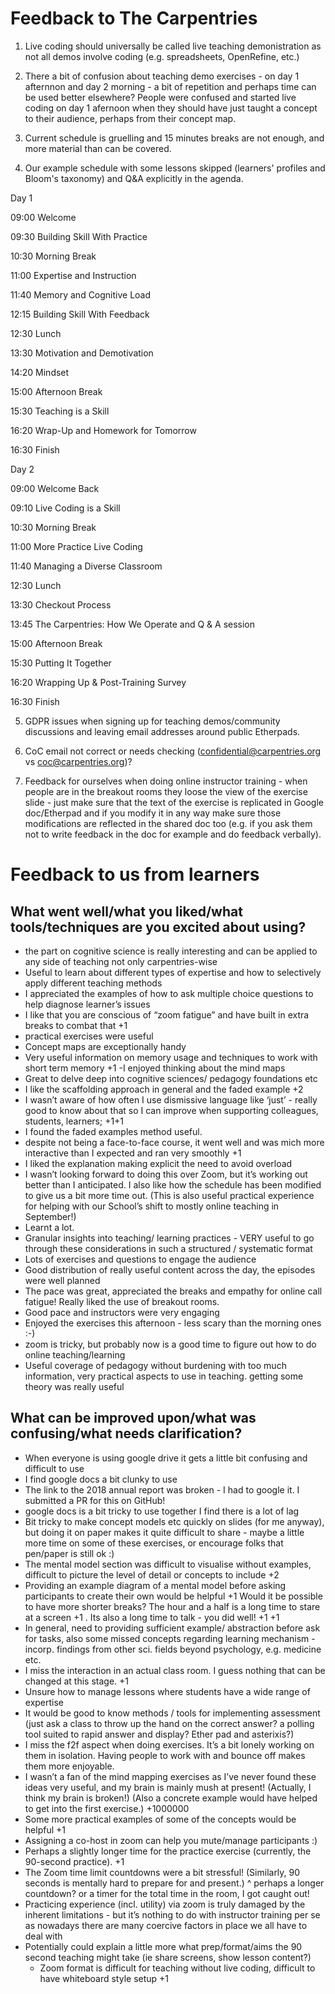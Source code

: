 # Feedback to The Carpentries
1. Live coding should universally be called live teaching demonistration as not all demos involve coding (e.g. spreadsheets, OpenRefine, etc.)

2. There a bit of confusion about teaching demo exercises - on day 1 afternnon and day 2 morning - a bit of repetition and perhaps time can be used better elsewhere? People were confused and started live coding on day 1 afernoon when they should have just taught a concept to their audience, perhaps from their concept map.

3. Current schedule is gruelling and 15 minutes breaks are not enough, and more material than can be covered.

4. Our example schedule with some lessons skipped (learners' profiles and Bloom's taxonomy) and Q&A explicitly in the agenda.

Day 1

09:00	Welcome

09:30	Building Skill With Practice

10:30	Morning Break

11:00	Expertise and Instruction

11:40  Memory and Cognitive Load

12:15  Building Skill With Feedback

12:30	Lunch

13:30	Motivation and Demotivation

14:20	Mindset

15:00	Afternoon Break

15:30	Teaching is a Skill

16:20	Wrap-Up and Homework for Tomorrow

16:30	Finish

Day 2

09:00	Welcome Back

09:10	Live Coding is a Skill

10:30	Morning Break

11:00	More Practice Live Coding

11:40	Managing a Diverse Classroom

12:30	Lunch

13:30	Checkout Process

13:45 The Carpentries: How We Operate and Q & A session

15:00	Afternoon Break

15:30	Putting It Together

16:20 	Wrapping Up & Post-Training Survey

16:30	Finish

5. GDPR issues when signing up for teaching demos/community discussions and leaving email addresses around public Etherpads.

6. CoC email not correct or needs checking (confidential@carpentries.org vs coc@carpentries.org)?

7. Feedback for ourselves when doing online instructor training - when people are in the breakout rooms they loose the view of the exercise slide - just make sure that the text of the exercise is replicated in Google doc/Etherpad and if you modify it in any way make sure those modifications are reflected in the shared doc too (e.g. if you ask them not to write feedback in the doc for example and do feedback verbally).

# Feedback to us from learners

## What went well/what you liked/what tools/techniques are you excited about using?
- the part on cognitive science is really interesting and can be applied to any side of teaching not only carpentries-wise
- Useful to learn about different types of expertise and how to selectively apply different teaching methods
- I appreciated the examples of how to ask multiple choice questions to help diagnose learner’s issues
- I like that you are conscious of “zoom fatigue” and have built in extra breaks to combat that +1
- practical exercises were useful
- Concept maps are exceptionally handy
- Very useful information on memory usage and techniques to work with short term memory +1
-I enjoyed thinking about the mind maps
- Great to delve deep into cognitive sciences/ pedagogy foundations etc 
- I like the scaffolding approach in general and the faded example +2
- I wasn’t aware of how often I use dismissive language like ‘just’ - really good to know about that so I can improve when supporting colleagues, students, learners; +1+1
- I found the faded examples method useful.
- despite not being a face-to-face course, it went well and was mich more interactive than I expected and ran very smoothly +1
- I liked the explanation making explicit the need to avoid overload 
- I wasn’t looking forward to doing this over Zoom, but it’s working out better than I anticipated. I also like how the schedule has been modified to give us a bit more time out. (This is also useful practical experience for helping with our School’s shift to mostly online teaching in September!)
- Learnt a lot. 
- Granular insights into teaching/ learning practices - VERY useful to go through these considerations in such a structured / systematic format     
- Lots of exercises and questions to engage the audience 
- Good distribution of really useful content across the day, the episodes were well planned
- The pace was great, appreciated the breaks and empathy for online call fatigue! Really liked the use of breakout rooms.
- Good pace and instructors were very engaging
- Enjoyed the exercises this afternoon - less scary than the morning ones :-)
- zoom is tricky, but probably now is a good time to figure out how to do online teaching/learning
- Useful coverage of pedagogy without burdening with too much information, very practical aspects to use in teaching.
getting some theory was really useful

## What can be improved upon/what was confusing/what needs clarification?

- When everyone is using google drive it gets a little bit confusing and difficult to use
- I find google docs a bit clunky to use
- The link to the 2018 annual report was broken - I had to google it. I submitted a PR for this on GitHub!
- google docs is a bit tricky to use together I find there is a lot of lag
- Bit tricky to make concept models etc quickly on slides (for me anyway), but doing it on paper makes it quite difficult to share - maybe a little more time on some of these exercises, or encourage folks that pen/paper is still ok :)
- The mental model section was difficult to visualise without examples, difficult to picture the level of detail or concepts to include +2
- Providing an example diagram of a mental model before asking participants to create their own would be helpful +1
 Would it be possible to have more shorter breaks? The hour and a half is a long time to stare at a screen
+1 .  Its also a long time to talk - you did well! +1 +1
- In general, need to providing sufficient example/ abstraction before ask for tasks, also some missed concepts regarding learning mechanism - incorp. findings from other sci. fields beyond psychology, e.g. medicine etc.
- I miss the interaction in an actual class room. I guess nothing that can be changed at this stage. +1
- Unsure how to manage lessons where students have a wide range of expertise
- It would be good to know methods / tools for implementing assessment (just ask a class to throw up the hand on the correct answer? a polling tool suited to rapid answer and display? Ether pad and asterixis?)
- I miss the f2f aspect when doing exercises. It’s a bit lonely working on them in isolation. Having people to work with and bounce off makes them more enjoyable.
- I wasn’t a fan of the mind mapping exercises as I’ve never found these ideas very useful, and my brain is mainly mush at present! (Actually, I think my brain is broken!) (Also a concrete example would have helped to get into the first exercise.) +1000000
- Some more practical examples of some of the concepts would be helpful +1
- Assigning a co-host in zoom can help you mute/manage participants :) 
- Perhaps a slightly longer time for the practice exercise (currently, the 90-second practice). +1
- The Zoom time limit countdowns were a bit stressful! (Similarly, 90 seconds is mentally hard to prepare for and present.)
 ^ perhaps a longer countdown? or a timer for the total time in the room, I got caught out!
- Practicing experience (incl. utility) via zoom is truly damaged by the inherent limitations - but it’s nothing to do with instructor training per se as nowadays there are many coercive factors in place we all have to deal with
- Potentially could explain a little more what prep/format/aims the 90 second teaching might take (ie share screens, show lesson content?)
  - Zoom format is difficult for teaching without live coding, difficult to have whiteboard style setup +1
